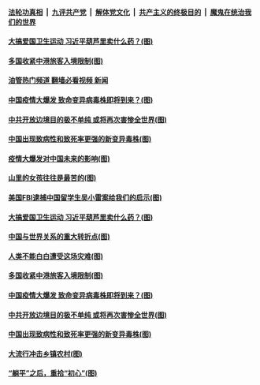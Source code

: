 ####  [法轮功真相](../../../../basic/blob/master/README.md?t=12291212) &nbsp;|&nbsp; [九评共产党](../../../../9ping.md/blob/master/README.md?t=12291212) &nbsp;|&nbsp; [解体党文化](../../../../jtdwh.md/blob/master/README.md?t=12291212)  &nbsp;|&nbsp; [共产主义的终极目的](../../../../gczydzjmd.md/blob/master/README.md?t=12291212) &nbsp;|&nbsp; [魔鬼在统治我们的世界](../../../../mgztzwmdsj.md/blob/master/README.md?t=12291212) 

#### [大搞爱国卫生运动 习近平葫芦里卖什么药？(图)](../pages/p4/1025199.md?t=12291212) 

#### [多国收紧中港旅客入境限制(图)](../pages/p4/1025126.md?t=12291212) 

#### [油管热门频道 翻墙必看视频 新闻](http://129.146.143.75:81/youtube.html?12291212)

#### [中国疫情大爆发 致命变异病毒株即将到来？(图)](../pages/p4/1025124.md?t=12291212) 

#### [中共开放边境目的极不单纯 或将再次害惨全世界(图)](../pages/p4/1025119.md?t=12291212) 


#### [中国出现致病性和致死率更强的新变异毒株(图)](../pages/p4/1025046.md?t=12291212) 

#### [疫情大爆发对中国未来的影响(图)](../pages/p4/1025203.md?t=12291212) 

#### [山里的女孩往往是最苦的(图)](../pages/p4/1025202.md?t=12291212) 

#### [美国FBI逮捕中国留学生吴小雷案给我们的启示(图)](../pages/p4/1025201.md?t=12291212) 

#### [大搞爱国卫生运动 习近平葫芦里卖什么药？(图)](../pages/p4/1025199.md?t=12291212) 





#### [中国与世界关系的重大转折点(图)](../pages/p4/1025128.md?t=12291212) 

#### [人类不能白白遭受这场灾难(图)](../pages/p4/1025127.md?t=12291212) 

#### [多国收紧中港旅客入境限制(图)](../pages/p4/1025126.md?t=12291212) 

#### [中国疫情大爆发 致命变异病毒株即将到来？(图)](../pages/p4/1025124.md?t=12291212) 

#### [中共开放边境目的极不单纯 或将再次害惨全世界(图)](../pages/p4/1025119.md?t=12291212) 





#### [中国出现致病性和致死率更强的新变异毒株(图)](../pages/p4/1025046.md?t=12291212) 

#### [大流行冲击乡镇农村(图)](../pages/p4/1025047.md?t=12291212) 

#### [“躺平”之后，重拾“初心”(图)](../pages/p4/1025048.md?t=12291212) 

<img src='http://gfw-breaker.win/goodnews/indexes/p4.md' width='0px' height='0px'/>
